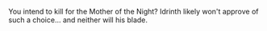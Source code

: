 You intend to kill for the Mother of the Night? Idrinth likely won't approve of such a choice... and neither will his blade.
